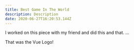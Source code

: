 ```yaml
---
title: Best Game In The World
description: Description
date: 2020-06-27T16:20:53.144Z
---
```

I worked on this piece with my friend and did this and that. ...


That was the Vue Logo!